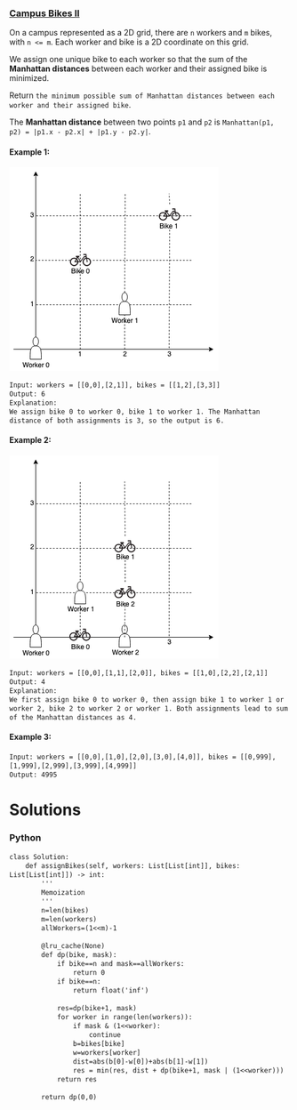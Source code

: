 ### [Campus Bikes II](https://leetcode.com/problems/campus-bikes-ii/) <br>

On a campus represented as a 2D grid, there are `n` workers and `m` bikes, with `n <= m`. Each worker and bike is a 2D coordinate on this grid.

We assign one unique bike to each worker so that the sum of the **Manhattan distances** between each worker and their assigned bike is minimized.

Return `the minimum possible sum of Manhattan distances between each worker and their assigned bike`.

The **Manhattan distance** between two points `p1` and `p2` is `Manhattan(p1, p2) = |p1.x - p2.x| + |p1.y - p2.y|`.




#### Example 1:
<img src="../../../../../images/1066_example_1_v2.png">

```
Input: workers = [[0,0],[2,1]], bikes = [[1,2],[3,3]]
Output: 6
Explanation: 
We assign bike 0 to worker 0, bike 1 to worker 1. The Manhattan distance of both assignments is 3, so the output is 6.

```

#### Example 2:
<img src="../../../../../images/1066_example_2_v2.png">

```
Input: workers = [[0,0],[1,1],[2,0]], bikes = [[1,0],[2,2],[2,1]]
Output: 4
Explanation: 
We first assign bike 0 to worker 0, then assign bike 1 to worker 1 or worker 2, bike 2 to worker 2 or worker 1. Both assignments lead to sum of the Manhattan distances as 4.

```

#### Example 3:

```
Input: workers = [[0,0],[1,0],[2,0],[3,0],[4,0]], bikes = [[0,999],[1,999],[2,999],[3,999],[4,999]]
Output: 4995

```



# Solutions

### Python
```
class Solution:
    def assignBikes(self, workers: List[List[int]], bikes: List[List[int]]) -> int:
        '''
        Memoization
        '''
        n=len(bikes)
        m=len(workers)
        allWorkers=(1<<m)-1
        
        @lru_cache(None)
        def dp(bike, mask):
            if bike==n and mask==allWorkers:
                return 0
            if bike==n:
                return float('inf')
            
            res=dp(bike+1, mask)
            for worker in range(len(workers)):
                if mask & (1<<worker):
                    continue
                b=bikes[bike]
                w=workers[worker]
                dist=abs(b[0]-w[0])+abs(b[1]-w[1])
                res = min(res, dist + dp(bike+1, mask | (1<<worker)))
            return res
            
        return dp(0,0)
            

```
